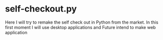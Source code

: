# self-checkout.py
Here I will try to remake the self check out in Python from the market. In this first moment I will use desktop applications and Future intend to make web application
